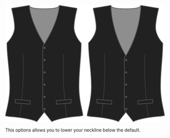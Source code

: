 ![Caída del escote](necklinedrop.svg)

This options allows you to lower your neckline below the default.
